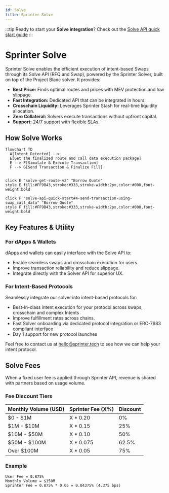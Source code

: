 ```yaml
---
id: Solve
title: Sprinter Solve
---
```


:::tip
Ready to start your **Solve integration**? Check out the [Solve API quick start guide](solve-api-quick-start)
:::

# Sprinter Solve

Sprinter Solve enables the efficient execution of intent-based Swaps through its Solve API (RFQ and Swap), powered by the Sprinter Solver, built on top of the Project Blanc solver. It provides:

- **Best Price:** Finds optimal routes and prices with MEV protection and low slippage.
- **Fast Integration:** Dedicated API that can be integrated in hours.
- **Crosschain Liquidity:** Leverages Sprinter Stash for real-time liquidity allocation.
- **Zero Collateral:** Solvers execute transactions without upfront capital.
- **Support:** 24/7 support with flexible SLAs.

## How Solve Works

```mermaid
flowchart TD
  A[Intent Detected] -->
  E[Get the finalized route and call data execution package]
  E --> F[Simulate & Execute Transaction]
  F --> G[Send Transaction & Finalize Fill]


click E "solve-get-route-v2" "Borrow Quote"
style E fill:#FF9B43,stroke:#333,stroke-width:2px,color:#000,font-weight:bold

click F "solve-api-quick-start#4-send-transaction-using-swap_call_data" "Borrow Quote"
style F fill:#FF9B43,stroke:#333,stroke-width:2px,color:#000,font-weight:bold
```

## Key Features & Utility

### For dApps & Wallets

dApps and wallets can easily interface with the Solve API to:

- Enable seamless swaps and crosschain execution for users.
- Improve transaction reliability and reduce slippage.
- Integrate directly with the Solver API for superior UX.

### For Intent-Based Protocols

Seamlessly integrate our solver into intent-based protocols for:

- Best-In-class intent execution for your protocol across swaps, crosschain and complex Intents
- Improve fulfillment rates across chains.
- Fast Solver onboarding via dedicated protocol integration or ERC-7683 compliant interface
- Day 1 support for new protocol launches

Feel free to contact us at hello@sprinter.tech to see how we can help your intent protocol.

## Solve Fees

When a fixed user fee is applied through Sprinter API, revenue is shared with partners based on usage volume.

### Fee Discount Tiers

| Monthly Volume (USD) | Sprinter Fee (X%) | Discount |
| -------------------- | ----------------- | -------- |
| $0 - $1M             | X \* 0.20         | 0%       |
| $1M - $10M           | X \* 0.15         | 25%      |
| $10M - $50M          | X \* 0.10         | 50%      |
| $50M - $100M         | X \* 0.075        | 62.5%    |
| Over $100M           | X \* 0.05         | 75%      |

### Example

```
User Fee = 0.875%
Monthly Volume = $150M
Sprinter Fee = 0.875% * 0.05 = 0.04375% (4.375 bps)
```
